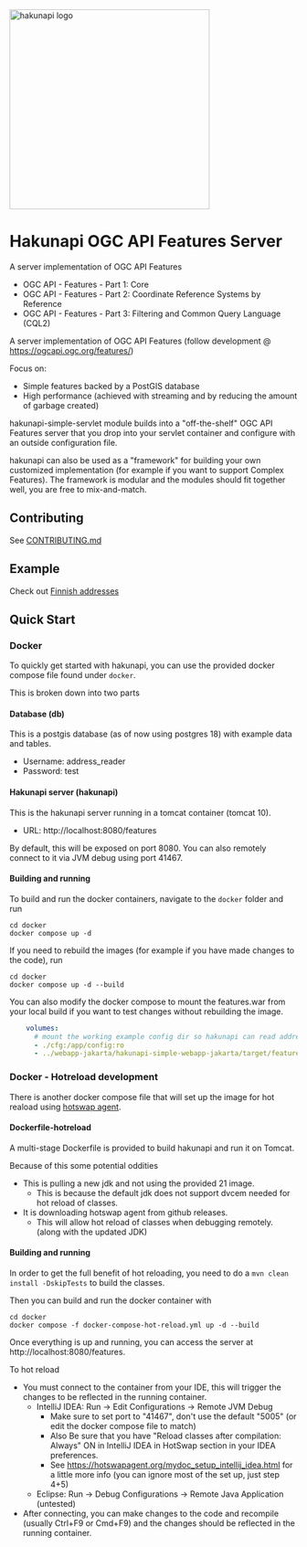 <img src="hakunapi_logo_v1.png" alt="hakunapi logo" width="350"/>

# Hakunapi OGC API Features Server

A server implementation of OGC API Features

* OGC API - Features - Part 1: Core
* OGC API - Features - Part 2: Coordinate Reference Systems by Reference
* OGC API - Features - Part 3: Filtering and Common Query Language (CQL2)

A server implementation of OGC API Features
(follow development @ https://ogcapi.ogc.org/features/)

Focus on:

* Simple features backed by a PostGIS database
* High performance (achieved with streaming and by reducing the amount of garbage created)

hakunapi-simple-servlet module builds into a "off-the-shelf" OGC API Features server that you drop into your servlet
container and configure with an outside configuration file.

hakunapi can also be used as a "framework" for building your own customized implementation (for example if you want to
support Complex Features). The framework is modular and the modules should fit together well, you are free to
mix-and-match.

## Contributing

See [CONTRIBUTING.md](CONTRIBUTING.md)

## Example

Check out [Finnish addresses](examples/finnish_addresses)

## Quick Start

### Docker

To quickly get started with hakunapi, you can use the provided docker compose file found under `docker`.

This is broken down into two parts

#### Database (db)

This is a postgis database (as of now using postgres 18) with example data and tables.

- Username: address_reader
- Password: test

#### Hakunapi server (hakunapi)

This is the hakunapi server running in a tomcat container (tomcat 10).

- URL: http://localhost:8080/features

By default, this will be exposed on port 8080.
You can also remotely connect to it via JVM debug using port 41467.

#### Building and running

To build and run the docker containers, navigate to the `docker` folder and run

```shell
cd docker
docker compose up -d
```

If you need to rebuild the images (for example if you have made changes to the code), run

```shell
cd docker
docker compose up -d --build
```

You can also modify the docker compose to mount the features.war from your local build if you want to test changes without rebuilding the image.

```yaml
    volumes:
      # mount the working example config dir so hakunapi can read addresses.properties (read-only)
      - ./cfg:/app/config:ro 
      - ../webapp-jakarta/hakunapi-simple-webapp-jakarta/target/features.war:/usr/local/tomcat/webapps/features.war:ro
```

### Docker - Hotreload development

There is another docker compose file that will set up the image for hot reaload using [hotswap agent](https://hotswapagent.org/index.html).

#### Dockerfile-hotreload

A multi-stage Dockerfile is provided to build hakunapi and run it on Tomcat.

Because of this some potential oddities

- This is pulling a new jdk and not using the provided 21 image.
    - This is because the default jdk does not support dvcem needed for hot reload of classes.
- It is downloading hotswap agent from github releases.
    - This will allow hot reload of classes when debugging remotely. (along with the updated JDK)

#### Building and running

In order to get the full benefit of hot reloading, you need to do a `mvn clean install -DskipTests` to build the
classes.

Then you can build and run the docker container with

```shell
cd docker
docker compose -f docker-compose-hot-reload.yml up -d --build
```

Once everything is up and running, you can access the server at http://localhost:8080/features.

To hot reload
 - You must connect to the container from your IDE, this will trigger the changes to be reflected in the running container.
   - IntelliJ IDEA: Run -> Edit Configurations -> Remote JVM Debug
     - Make sure to set port to "41467", don't use the default "5005" (or edit the docker compose file to match)
     - Also Be sure that you have "Reload classes after compilation: Always" ON in IntelliJ IDEA in HotSwap section in your IDEA preferences.
     - See https://hotswapagent.org/mydoc_setup_intellij_idea.html for a little more info (you can ignore most of the set up, just step 4+5)
   - Eclipse: Run -> Debug Configurations -> Remote Java Application (untested)
 - After connecting, you can make changes to the code and recompile (usually Ctrl+F9 or Cmd+F9) and the changes should be reflected in the running container.
